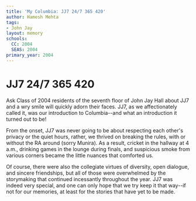 ```yaml
---
title: 'My Columbia: JJ7 24/7 365 420'
author: Hamesh Mehta
tags:
- John Jay
layout: memory
schools:
  CC: 2004
  SEAS: 2004
primary_year: 2004
---
```

# JJ7 24/7 365 420

Ask Class of 2004 residents of the seventh floor of John Jay Hall about JJ7 and a wry smile will quickly adorn their faces. JJ7, as we affectionately called it, was our introduction to Columbia--and what an introduction it turned out to be!

From the onset, JJ7 was never going to be about respecting each other's privacy or the quiet hours, rather, we thrived on breaking the rules, with or without the RA around (sorry Munira). As a result, cricket in the hallway at 4 a.m., drinking games in the lounge during finals, and suspicious smoke from various corners became the little nuances that comforted us.

Of course, there were also the collegiate virtues of diversity, open dialogue, and sincere friendships, but all of those were overwhelmed by the storymaking that continued incessantly throughout the year. JJ7 was indeed very special, and one can only hope that we try keep it that way--if not for our memories, at least for the stories that have yet to be made.
